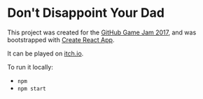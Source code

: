 # Don't Disappoint Your Dad

This project was created for the
[GitHub Game Jam 2017](https://itch.io/jam/game-off-2017), and was bootstrapped
with [Create React App](https://github.com/facebookincubator/create-react-app).

It can be played on
[itch.io](https://shurelia.itch.io/dont-disappoint-your-dad).

To run it locally:

* `npm`
* `npm start`

